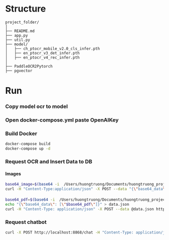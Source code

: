 # Structure
```
project_folder/
│
├── README.md
├── app.py
├── util.py
├── model/
│   ├── ch_ptocr_mobile_v2.0_cls_infer.pth
│   ├── en_ptocr_v3_det_infer.pth
│   ├── en_ptocr_v4_rec_infer.pth
│   
├── PaddleOCR2Pytorch
├── pgvector
```
# Run 
### Copy model ocr  to model
### Open docker-compose.yml paste OpenAIKey

### Build Docker 

```bash
docker-compose build
docker-compose up -d

```
### Request OCR and Insert Data to DB
#### Images 
```bash
base64_image=$(base64 -i  /Users/huongtruong/Documents/huongtruong_project/Repo_Git/PaddleOCR2Pytorch/test.jpeg)
curl -H "Content-Type:application/json" -X POST --data "{\"base64_data\": [\"$base64_image\"]}" http://localhost:8868/OCR
```
#### 
```bash
base64_pdf=$(base64 -i  /Users/huongtruong/Documents/huongtruong_project/Repo_Git/PaddleOCR2Pytorch/t.pdf)
echo "{\"base64_data\": [\"$base64_pdf\"]}" > data.json
curl -H "Content-Type: application/json" -X POST --data @data.json http://localhost:8868/OCR
```
### Request chatbot
```bash
curl -X POST http://localhost:8868/chat -H "Content-Type: application/json" -d '{"input": "What is ID Docusign Envelope"}'
```